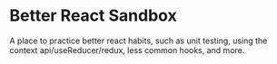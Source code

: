 # Better React Sandbox

A place to practice better react habits, such as unit testing, using the context api/useReducer/redux, less common hooks, and more.
